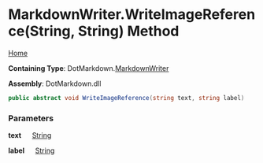 # MarkdownWriter\.WriteImageReference\(String, String\) Method

[Home](../../../README.md)

**Containing Type**: DotMarkdown\.[MarkdownWriter](../README.md)

**Assembly**: DotMarkdown\.dll

```csharp
public abstract void WriteImageReference(string text, string label)
```

### Parameters

**text** &emsp; [String](https://docs.microsoft.com/en-us/dotnet/api/system.string)

**label** &emsp; [String](https://docs.microsoft.com/en-us/dotnet/api/system.string)